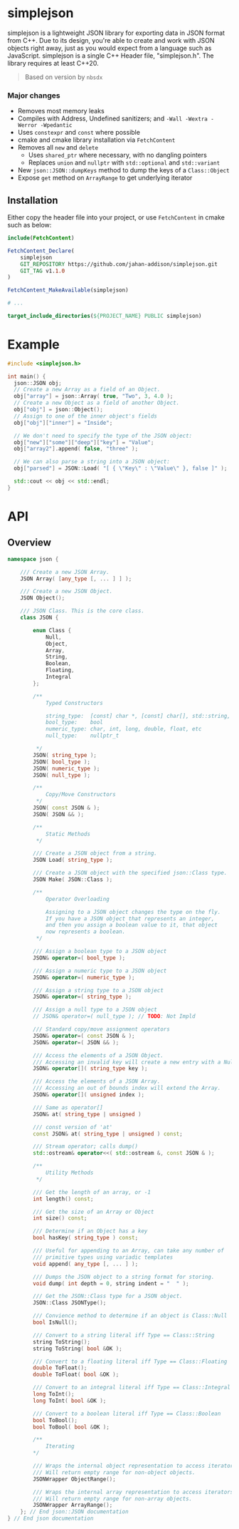 # simplejson

simplejson is a lightweight JSON library for exporting data in JSON format from C++. Due to its design, you're able to create and work with JSON objects right away, just as you would expect from a language such as JavaScript. simplejson is a single C++ Header file, "simplejson.h". The library requires at least C++20.

> Based on version by `nbsdx`

### Major changes

* Removes most memory leaks
* Compiles with Address, Undefined sanitizers; and `-Wall -Wextra -Werror -Wpedantic`
* Uses `constexpr` and `const` where possible
* cmake and cmake library installation via `FetchContent`
* Removes all `new` and `delete`
  * Uses `shared_ptr` where necessary, with no dangling pointers
  * Replaces `union` and `nullptr` with `std::optional` and `std::variant`
* New `json::JSON::dumpKeys` method to dump the keys of a `Class::Object`
* Expose `get` method on `ArrayRange` to get underlying iterator


## Installation

Either copy the header file into your project, or use `FetchContent` in cmake such as below:

```cmake
include(FetchContent)

FetchContent_Declare(
    simplejson
    GIT_REPOSITORY https://github.com/jahan-addison/simplejson.git
    GIT_TAG v1.1.0
)

FetchContent_MakeAvailable(simplejson)

# ...

target_include_directories(${PROJECT_NAME} PUBLIC simplejson)


```

# Example

```C++
#include <simplejson.h>

int main() {
  json::JSON obj;
  // Create a new Array as a field of an Object.
  obj["array"] = json::Array( true, "Two", 3, 4.0 );
  // Create a new Object as a field of another Object.
  obj["obj"] = json::Object();
  // Assign to one of the inner object's fields
  obj["obj"]["inner"] = "Inside";

  // We don't need to specify the type of the JSON object:
  obj["new"]["some"]["deep"]["key"] = "Value";
  obj["array2"].append( false, "three" );

  // We can also parse a string into a JSON object:
  obj["parsed"] = JSON::Load( "[ { \"Key\" : \"Value\" }, false ]" );

  std::cout << obj << std::endl;
}
```

# API

## Overview

```cpp
namespace json {

    /// Create a new JSON Array.
    JSON Array( [any_type [, ... ] ] );

    /// Create a new JSON Object.
    JSON Object();

    /// JSON Class. This is the core class.
    class JSON {

        enum Class {
            Null,
            Object,
            Array,
            String,
            Boolean,
            Floating,
            Integral
        };

        /**
            Typed Constructors

            string_type:  [const] char *, [const] char[], std::string, etc
            bool_type:    bool
            numeric_type: char, int, long, double, float, etc
            null_type:    nullptr_t

         */
        JSON( string_type );
        JSON( bool_type );
        JSON( numeric_type );
        JSON( null_type );

        /**
            Copy/Move Constructors
         */
        JSON( const JSON & );
        JSON( JSON && );

        /**
            Static Methods
         */

        /// Create a JSON object from a string.
        JSON Load( string_type );

        /// Create a JSON object with the specified json::Class type.
        JSON Make( JSON::Class );

        /**
            Operator Overloading

            Assigning to a JSON object changes the type on the fly.
            If you have a JSON object that represents an integer,
            and then you assign a boolean value to it, that object
            now represents a boolean.
         */

        /// Assign a boolean type to a JSON object
        JSON& operator=( bool_type );

        /// Assign a numeric type to a JSON object
        JSON& operator=( numeric_type );

        /// Assign a string type to a JSON object
        JSON& operator=( string_type );

        /// Assign a null type to a JSON object
        // JSON& operator=( null_type ); // TODO: Not Impld

        /// Standard copy/move assignment operators
        JSON& operator=( const JSON & );
        JSON& operator=( JSON && );

        /// Access the elements of a JSON Object.
        /// Accessing an invalid key will create a new entry with a Null type.
        JSON& operator[]( string_type key );

        /// Access the elements of a JSON Array.
        /// Accessing an out of bounds index will extend the Array.
        JSON& operator[]( unsigned index );

        /// Same as operator[]
        JSON& at( string_type | unsigned )

        /// const version of 'at'
        const JSON& at( string_type | unsigned ) const;

        /// Stream operator; calls dump()
        std::ostream& operator<<( std::ostream &, const JSON & );

        /**
            Utility Methods
         */

        /// Get the length of an array, or -1
        int length() const;

        /// Get the size of an Array or Object
        int size() const;

        /// Determine if an Object has a key
        bool hasKey( string_type ) const;

        /// Useful for appending to an Array, can take any number of
        /// primitive types using variadic templates
        void append( any_type [, ... ] );

        /// Dumps the JSON object to a string format for storing.
        void dump( int depth = 0, string indent = "  " );

        /// Get the JSON::Class type for a JSON object.
        JSON::Class JSONType();

        /// Convience method to determine if an object is Class::Null
        bool IsNull();

        /// Convert to a string literal iff Type == Class::String
        string ToString();
        string ToString( bool &OK );

        /// Convert to a floating literal iff Type == Class::Floating
        double ToFloat();
        double ToFloat( bool &OK );

        /// Convert to an integral literal iff Type == Class::Integral
        long ToInt();
        long ToInt( bool &OK );

        /// Convert to a boolean literal iff Type == Class::Boolean
        bool ToBool();
        bool ToBool( bool &OK );

        /**
            Iterating
        */

        /// Wraps the internal object representation to access iterators.
        /// Will return empty range for non-object objects.
        JSONWrapper ObjectRange();

        /// Wraps the internal array representation to access iterators.
        /// Will return empty range for non-array objects.
        JSONWrapper ArrayRange();
    }; // End json::JSON documentation
} // End json documentation
